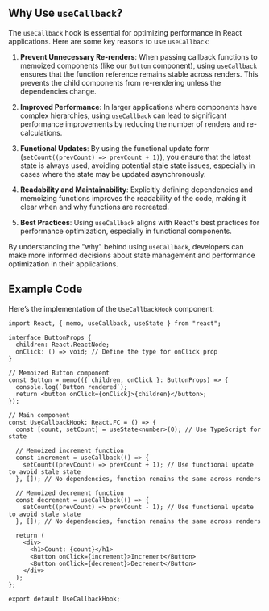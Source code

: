 ## Why Use `useCallback`?

The `useCallback` hook is essential for optimizing performance in React applications. Here are some key reasons to use `useCallback`:

1. **Prevent Unnecessary Re-renders**: When passing callback functions to memoized components (like our `Button` component), using `useCallback` ensures that the function reference remains stable across renders. This prevents the child components from re-rendering unless the dependencies change.

2. **Improved Performance**: In larger applications where components have complex hierarchies, using `useCallback` can lead to significant performance improvements by reducing the number of renders and re-calculations.

3. **Functional Updates**: By using the functional update form (`setCount((prevCount) => prevCount + 1)`), you ensure that the latest state is always used, avoiding potential stale state issues, especially in cases where the state may be updated asynchronously.

4. **Readability and Maintainability**: Explicitly defining dependencies and memoizing functions improves the readability of the code, making it clear when and why functions are recreated.

5. **Best Practices**: Using `useCallback` aligns with React's best practices for performance optimization, especially in functional components.

By understanding the "why" behind using `useCallback`, developers can make more informed decisions about state management and performance optimization in their applications.

## Example Code

Here’s the implementation of the `UseCallbackHook` component:

```tsx
import React, { memo, useCallback, useState } from "react";

interface ButtonProps {
  children: React.ReactNode;
  onClick: () => void; // Define the type for onClick prop
}

// Memoized Button component
const Button = memo(({ children, onClick }: ButtonProps) => {
  console.log(`Button rendered`);
  return <button onClick={onClick}>{children}</button>;
});

// Main component
const UseCallbackHook: React.FC = () => {
  const [count, setCount] = useState<number>(0); // Use TypeScript for state

  // Memoized increment function
  const increment = useCallback(() => {
    setCount((prevCount) => prevCount + 1); // Use functional update to avoid stale state
  }, []); // No dependencies, function remains the same across renders

  // Memoized decrement function
  const decrement = useCallback(() => {
    setCount((prevCount) => prevCount - 1); // Use functional update to avoid stale state
  }, []); // No dependencies, function remains the same across renders

  return (
    <div>
      <h1>Count: {count}</h1>
      <Button onClick={increment}>Increment</Button>
      <Button onClick={decrement}>Decrement</Button>
    </div>
  );
};

export default UseCallbackHook;
```
